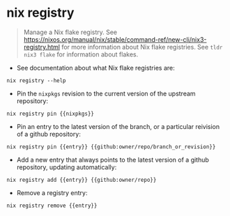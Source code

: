 # nix registry

> Manage a Nix flake registry.
> See https://nixos.org/manual/nix/stable/command-ref/new-cli/nix3-registry.html for more information about Nix flake registries.
> See `tldr nix3 flake` for information about flakes.

- See documentation about what Nix flake registries are:

`nix registry --help`

- Pin the `nixpkgs` revision to the current version of the upstream repository:

`nix registry pin {{nixpkgs}}`

- Pin an entry to the latest version of the branch, or a particular reivision of a github repository:

`nix registry pin {{entry}} {{github:owner/repo/branch_or_revision}}`

- Add a new entry that always points to the latest version of a github repository, updating automatically:

`nix registry add {{entry}} {{github:owner/repo}}`

- Remove a registry entry:

`nix registry remove {{entry}}`
